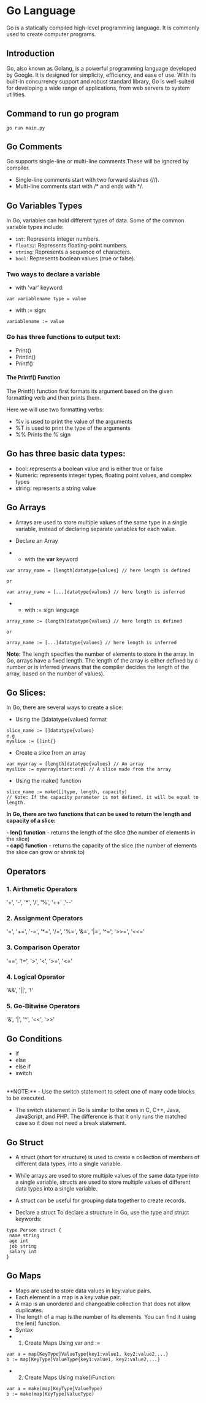 # Go Language

Go is a statically compiled high-level programming language. It is commonly used to create computer programs.

## Introduction

Go, also known as Golang, is a powerful programming language developed by Google. It is designed for simplicity, efficiency, and ease of use. With its built-in concurrency support and robust standard library, Go is well-suited for developing a wide range of applications, from web servers to system utilities.

## Command to run go program
```
go run main.py

```

## Go Comments
Go supports single-line or multi-line comments.These will be ignored by compiler.
- Single-line comments start with two forward slashes (//).
- Multi-line comments start with /* and ends with */.

## Go Variables Types

In Go, variables can hold different types of data. Some of the common variable types include:

- `int`: Represents integer numbers.
- `float32`: Represents floating-point numbers.
- `string`: Represents a sequence of characters.
- `bool`: Represents boolean values (true or false).

### Two ways to declare a variable
- with 'var' keyword:
```
var variablename type = value

```
- with := sign:
```
variablename := value

```

### Go has three functions to output text:
- Print()
- Println()
- Printf()

#### The Printf() Function
The Printf() function first formats its argument based on the given formatting verb and then prints them.

Here we will use two formatting verbs:

- %v is used to print the value of the arguments
- %T is used to print the type of the arguments
- %%	Prints the % sign


## Go has three basic data types:

- bool: represents a boolean value and is either true or false
- Numeric: represents integer types, floating point values, and complex types
- string: represents a string value


## Go Arrays
- Arrays are used to store multiple values of the same type in a single variable, instead of declaring separate variables for each value.

- Declare an Array
- - with the **var** keyword

```
var array_name = [length]datatype{values} // here length is defined

or

var array_name = [...]datatype{values} // here length is inferred

```

- - with := sign language
```
array_name := [length]datatype{values} // here length is defined

or

array_name := [...]datatype{values} // here length is inferred

```

**Note:** The length specifies the number of elements to store in the array. In Go, arrays have a fixed length. The length of the array is either defined by a number or is inferred (means that the compiler decides the length of the array, based on the number of values).

## Go Slices:
In Go, there are several ways to create a slice:

- Using the []datatype{values} format
```
slice_name := []datatype{values}
e.g 
myslice := []int{}

```

- Create a slice from an array
```
var myarray = [length]datatype{values} // An array
myslice := myarray[start:end] // A slice made from the array

```

- Using the make() function
```
slice_name := make([]type, length, capacity)
// Note: If the capacity parameter is not defined, it will be equal to length.

```


**In Go, there are two functions that can be used to return the length and capacity of a slice:**

**- len() function** - returns the length of the slice (the number of elements in the slice)<br>
**- cap() function** - returns the capacity of the slice (the number of elements the slice can grow or shrink to)


## Operators

### 1. Airthmetic Operators
 '+', '-', '*', '/', '%', '++' ,'--'

 ### 2. Assignment Operators
 '=', '+=', '-=', '*=', '/=', '%=', '&=', '|=', '^=', '>>=', '<<='

 ### 3. Comparison Operator
  '==', '!=', '>', '<', '>=', '<='

  ### 4. Logical Operator
  '&&', '||', '!'

  ### 5. Go-Bitwise Operators
  '&', '|', '^', '<<', '>>'

  ## Go Conditions
  - if 
  - else
  - else if 
  - switch
  <br>
 **NOTE:** 
 - Use the switch statement to select one of many code blocks to be executed.

- The switch statement in Go is similar to the ones in C, C++, Java, JavaScript, and PHP. The difference is that it only runs the matched case so it does not need a break statement.


## Go Struct
- A struct (short for structure) is used to create a collection of members of different data types, into a single variable.

- While arrays are used to store multiple values of the same data type into a single variable, structs are used to store multiple values of different data types into a single variable.

- A struct can be useful for grouping data together to create records.

- Declare a struct 
 To declare a structure in Go, use the type and struct keywords:


 ```
type Person struct {
  name string
  age int
  job string
  salary int
}
```

## Go Maps
- Maps are used to store data values in key:value pairs.
- Each element in a map is a key:value pair.
- A map is an unordered and changeable collection that does not allow duplicates.
- The length of a map is the number of its elements. You can find it using the len() function.
- Syntax
- 1. Create Maps Using var and :=
 ``` 
var a = map[KeyType]ValueType{key1:value1, key2:value2,...}
b := map[KeyType]ValueType{key1:value1, key2:value2,...}
```
- 2. Create Maps Using make()Function:
 
 ```
var a = make(map[KeyType]ValueType)
b := make(map[KeyType]ValueType)
```
 
 
